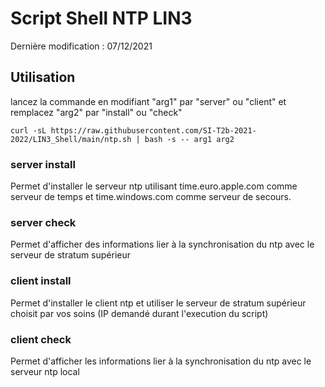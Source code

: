 # Script Shell NTP LIN3

Dernière modification : 07/12/2021


## Utilisation

lancez la commande en modifiant "arg1" par "server" ou "client" et remplacez "arg2" par "install" ou "check"

```Shell
curl -sL https://raw.githubusercontent.com/SI-T2b-2021-2022/LIN3_Shell/main/ntp.sh | bash -s -- arg1 arg2
```

### server install
Permet d'installer le serveur ntp utilisant time.euro.apple.com comme serveur de temps et time.windows.com comme serveur de secours.

### server check
Permet d'afficher des informations lier à la synchronisation du ntp avec le serveur de stratum supérieur

### client install
Permet d'installer le client ntp et utiliser le serveur de stratum supérieur choisit par vos soins (IP demandé durant l'execution du script)

### client check
Permet d'afficher les informations lier à la synchronisation du ntp avec le serveur ntp local

